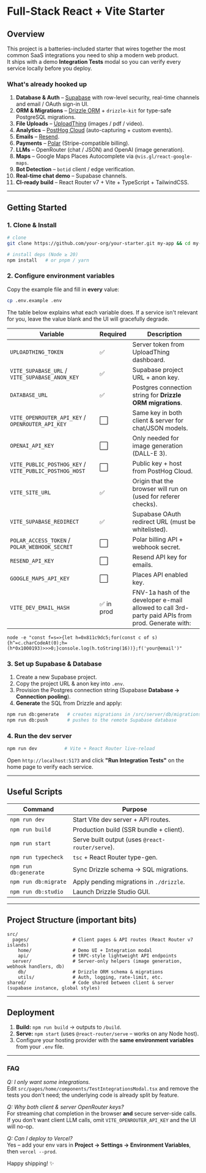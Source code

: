 # Full-Stack React + Vite Starter  

## Overview
This project is a batteries-included starter that wires together the most common SaaS integrations you need to ship a modern web product.  
It ships with a demo **Integration Tests** modal so you can verify every service locally before you deploy.

### What's already hooked up
1. **Database & Auth** – [Supabase](https://supabase.com) with row-level security, real-time channels and email / OAuth sign-in UI.  
2. **ORM & Migrations** – [Drizzle ORM](https://orm.drizzle.team) + `drizzle-kit` for type-safe PostgreSQL migrations.  
3. **File Uploads** – [UploadThing](https://uploadthing.com) (images / pdf / video).  
4. **Analytics** – [PostHog Cloud](https://posthog.com) (auto-capturing + custom events).  
5. **Emails** – [Resend](https://resend.com).  
6. **Payments** – [Polar](https://polar.sh) (Stripe-compatible billing).  
7. **LLMs** – OpenRouter (chat / JSON) and OpenAI (image generation).  
8. **Maps** – Google Maps Places Autocomplete via `@vis.gl/react-google-maps`.  
9. **Bot Detection** – `botid` client / edge verification.  
10. **Real-time chat demo** – Supabase channels.  
11. **CI-ready build** – React Router v7 + Vite + TypeScript + TailwindCSS.

---

## Getting Started
### 1. Clone & Install
```bash
# clone
git clone https://github.com/your-org/your-starter.git my-app && cd my-app

# install deps (Node ≥ 20)
npm install   # or pnpm / yarn
```

### 2. Configure environment variables
Copy the example file and fill in **every** value:
```bash
cp .env.example .env
```
The table below explains what each variable does. If a service isn't relevant for you, leave the value blank and the UI will gracefully degrade.

| Variable | Required | Description |
|----------|----------|-------------|
| `UPLOADTHING_TOKEN` | ✅ | Server token from UploadThing dashboard. |
| `VITE_SUPABASE_URL` / `VITE_SUPABASE_ANON_KEY` | ✅ | Supabase project URL + anon key. |
| `DATABASE_URL` | ✅ | Postgres connection string for **Drizzle ORM migrations**. |
| `VITE_OPENROUTER_API_KEY` / `OPENROUTER_API_KEY` | ⬜ | Same key in both client & server for chat/JSON models. |
| `OPENAI_API_KEY` | ⬜ | Only needed for image generation (DALL-E 3). |
| `VITE_PUBLIC_POSTHOG_KEY` / `VITE_PUBLIC_POSTHOG_HOST` | ⬜ | Public key + host from PostHog Cloud. |
| `VITE_SITE_URL` | ✅ | Origin that the browser will run on (used for referer checks). |
| `VITE_SUPABASE_REDIRECT` | ✅ | Supabase OAuth redirect URL (must be whitelisted). |
| `POLAR_ACCESS_TOKEN` / `POLAR_WEBHOOK_SECRET` | ⬜ | Polar billing API + webhook secret. |
| `RESEND_API_KEY` | ⬜ | Resend API key for emails. |
| `GOOGLE_MAPS_API_KEY` | ⬜ | Places API enabled key. |
| `VITE_DEV_EMAIL_HASH` | ✅ in prod | FNV-1a hash of the developer e-mail allowed to call 3rd-party paid APIs from prod. Generate with:  
`node -e "const f=s=>{let h=0x811c9dc5;for(const c of s){h^=c.charCodeAt(0);h=(h*0x1000193)>>>0;}console.log(h.toString(16))};f('your@email')"`

### 3. Set up Supabase & Database
1. Create a new Supabase project.  
2. Copy the project URL & anon key into `.env`.  
3. Provision the Postgres connection string (Supabase **Database → Connection pooling**).  
4. **Generate** the SQL from Drizzle and apply:
```bash
npm run db:generate   # creates migrations in /src/server/db/migrations
npm run db:push       # pushes to the remote Supabase database
```

### 4. Run the dev server
```bash
npm run dev          # Vite + React Router live-reload
```
Open `http://localhost:5173` and click **"Run Integration Tests"** on the home page to verify each service.

---

## Useful Scripts
| Command | Purpose |
|---------|---------|
| `npm run dev` | Start Vite dev server + API routes. |
| `npm run build` | Production build (SSR bundle + client). |
| `npm run start` | Serve built output (uses `@react-router/serve`). |
| `npm run typecheck` | `tsc` + React Router type-gen. |
| `npm run db:generate` | Sync Drizzle schema → SQL migrations. |
| `npm run db:migrate` | Apply pending migrations in `./drizzle`. |
| `npm run db:studio` | Launch Drizzle Studio GUI. |

---

## Project Structure (important bits)
```
src/
  pages/                # Client pages & API routes (React Router v7 islands)
    home/               # Demo UI + Integration modal
    api/                # tRPC-style lightweight API endpoints
  server/               # Server-only helpers (image generation, webhook handlers, db)
    db/                 # Drizzle ORM schema & migrations
    utils/              # Auth, logging, rate-limit, etc.
shared/                 # Code shared between client & server (supabase instance, global styles)
```

---

## Deployment
1. **Build:** `npm run build` → outputs to `/build`.  
2. **Serve:** `npm start` (uses `@react-router/serve` – works on any Node host).  
3. Configure your hosting provider with the **same environment variables** from your `.env` file.

---

### FAQ
*Q: I only want some integrations.*  
Edit `src/pages/home/components/TestIntegrationsModal.tsx` and remove the tests you don't need; the underlying code is already split by feature.

*Q: Why both client & server OpenRouter keys?*  
For streaming chat completion in the browser **and** secure server-side calls. If you don't want client LLM calls, omit `VITE_OPENROUTER_API_KEY` and the UI will no-op.

*Q: Can I deploy to Vercel?*  
Yes – add your env vars in **Project → Settings → Environment Variables**, then `vercel --prod`.

Happy shipping! ✨